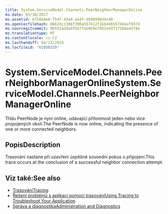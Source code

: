 ```yaml
---
title: System.ServiceModel.Channels.PeerNeighborManagerOnline
ms.date: 03/30/2017
ms.assetid: b758d4e8-f54f-43a4-ae4f-4b98996d4c40
ms.openlocfilehash: 0662dc1306f396a557412f1bb44b5574beaf837d
ms.sourcegitcommit: 9b552addadfb57fab0b9e7852ed4f1f1b8a42f8e
ms.translationtype: MT
ms.contentlocale: cs-CZ
ms.lasthandoff: 04/23/2019
ms.locfileid: "61950329"
---
```

# <a name="systemservicemodelchannelspeerneighbormanageronline"></a><span data-ttu-id="e82cd-102">System.ServiceModel.Channels.PeerNeighborManagerOnline</span><span class="sxs-lookup"><span data-stu-id="e82cd-102">System.ServiceModel.Channels.PeerNeighborManagerOnline</span></span>
<span data-ttu-id="e82cd-103">Třídu PeerNode je nyní online, udávající přítomnost jeden nebo více propojených okolí.</span><span class="sxs-lookup"><span data-stu-id="e82cd-103">The PeerNode is now online, indicating the presence of one or more connected neighbors.</span></span>  
  
## <a name="description"></a><span data-ttu-id="e82cd-104">Popis</span><span class="sxs-lookup"><span data-stu-id="e82cd-104">Description</span></span>  
 <span data-ttu-id="e82cd-105">Trasování nastane při uzavření úspěšné sousední pokus o připojení.</span><span class="sxs-lookup"><span data-stu-id="e82cd-105">This trace occurs at the conclusion of a successful neighbor connection attempt.</span></span>  
  
## <a name="see-also"></a><span data-ttu-id="e82cd-106">Viz také:</span><span class="sxs-lookup"><span data-stu-id="e82cd-106">See also</span></span>

- [<span data-ttu-id="e82cd-107">Trasování</span><span class="sxs-lookup"><span data-stu-id="e82cd-107">Tracing</span></span>](../../../../../docs/framework/wcf/diagnostics/tracing/index.md)
- [<span data-ttu-id="e82cd-108">Řešení problémů s aplikací pomocí trasování</span><span class="sxs-lookup"><span data-stu-id="e82cd-108">Using Tracing to Troubleshoot Your Application</span></span>](../../../../../docs/framework/wcf/diagnostics/tracing/using-tracing-to-troubleshoot-your-application.md)
- [<span data-ttu-id="e82cd-109">Správa a diagnostika</span><span class="sxs-lookup"><span data-stu-id="e82cd-109">Administration and Diagnostics</span></span>](../../../../../docs/framework/wcf/diagnostics/index.md)
